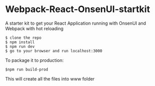 # Webpack-React-OnsenUI-startkit
A starter kit to get your React Application running with OnsenUI and Webpack with hot reloading
```
$ clone the repo
$ npm install
$ npm run dev
$ go to your browser and run localhost:3000
```

To package it to production:
```
$npm run build-prod
```
This will create all the files into www folder